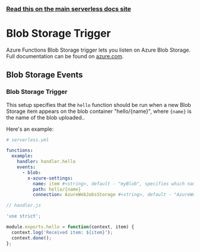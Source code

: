 <!--
title: Serverless Framework - Azure Functions Events - Blob Storage
menuText: Blob Storage
menuOrder: 6
description: Setting up Blob Storage Events with Azure Functions via the Serverless Framework
layout: Doc
-->

<!-- DOCS-SITE-LINK:START automatically generated  -->

### [Read this on the main serverless docs site](https://www.serverless.com/framework/docs/providers/azure/events/blobstorage)

<!-- DOCS-SITE-LINK:END -->

# Blob Storage Trigger

Azure Functions Blob Storage trigger lets you listen on Azure Blob Storage. Full
documentation can be found on
[azure.com](https://docs.microsoft.com/en-us/azure/azure-functions/functions-bindings-storage-blob).

## Blob Storage Events

### Blob Storage Trigger

This setup specifies that the `hello` function should be run when a new Blob
Storage item appears on the blob container "hello/{name}", where `{name}` is the
name of the blob uploaded..

Here's an example:

```yml
# serverless.yml

functions:
  example:
    handler: handler.hello
    events:
      - blob:
        x-azure-settings:
          name: item #<string>, default - "myBlob", specifies which name is available on `context.bindings`
          path: hello/{name}
          connection: AzureWebJobsStorage #<string>, default - "AzureWebJobsStorage", App Setting/environment variable which contains Storage Account Connection String
```

```javascript
// handler.js

'use strict';

module.exports.hello = function(context, item) {
  context.log('Received item: ${item}');
  context.done();
};
```
